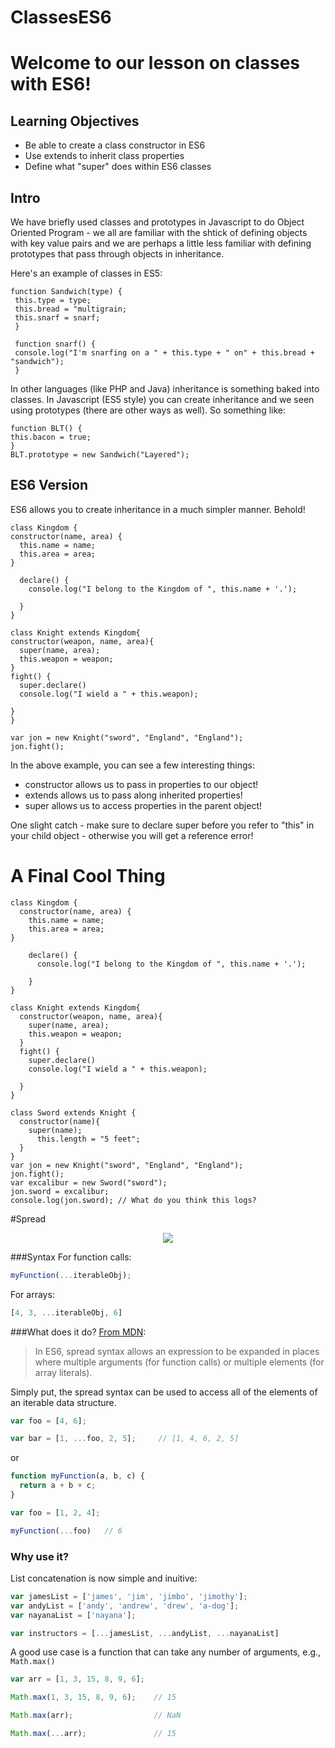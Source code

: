 # ClassesES6

# Welcome to our lesson on classes with ES6!

## Learning Objectives
 - Be able to create a class constructor in ES6
 - Use extends to inherit class properties
 - Define what "super" does within ES6 classes
 
 ## Intro
 We have briefly used classes and prototypes in Javascript to do Object Oriented Program - we all are familiar with the shtick of defining objects with key value pairs and we are perhaps a little less
 familiar with defining prototypes that pass through objects in inheritance.
 
 Here's an example of classes in ES5: 
 
 ```
 function Sandwich(type) {
  this.type = type;
  this.bread = "multigrain;
  this.snarf = snarf;
  }
  
  function snarf() {
  console.log("I'm snarfing on a " + this.type + " on" + this.bread + "sandwich");
  }
  ```
  In other languages (like PHP and Java) inheritance is something baked into classes. In Javascript (ES5 style) you can create inheritance and we seen using prototypes (there are other ways as well). So something like: 
  
  ```
  function BLT() {
  this.bacon = true;
  }
  BLT.prototype = new Sandwich("Layered");
  ```
  
  ## ES6 Version
  
  ES6 allows you to create inheritance in a much simpler manner. Behold! 
  
  ```
  class Kingdom {
  constructor(name, area) {
  	this.name = name;
  	this.area = area;
}

	declare() {
      console.log("I belong to the Kingdom of ", this.name + '.');
 
    }
}

class Knight extends Kingdom{
  constructor(weapon, name, area){
    super(name, area);
    this.weapon = weapon;
  }
  fight() {
    super.declare()
    console.log("I wield a " + this.weapon);
    
  }
}

var jon = new Knight("sword", "England", "England");
jon.fight();
  ```
  
  In the above example, you can see a few interesting things:
   - constructor allows us to pass in properties to our object!
   - extends allows us to pass along inherited properties!
   - super allows us to access properties in the parent object!
 
One slight catch - make sure to declare super before you refer to "this" in your child object - otherwise you will get a reference error!

# A Final Cool Thing

```
class Kingdom {
  constructor(name, area) {
  	this.name = name;
  	this.area = area;
}

	declare() {
      console.log("I belong to the Kingdom of ", this.name + '.');
 
    }
}

class Knight extends Kingdom{
  constructor(weapon, name, area){
    super(name, area);
    this.weapon = weapon;
  }
  fight() {
    super.declare()
    console.log("I wield a " + this.weapon);
    
  }
}

class Sword extends Knight {
  constructor(name){
    super(name);
      this.length = "5 feet";
  }
}
var jon = new Knight("sword", "England", "England");
jon.fight();
var excalibur = new Sword("sword");
jon.sword = excalibur;
console.log(jon.sword); // What do you think this logs?

```



#Spread
<p align="center">
    <img src="http://media1.giphy.com/media/Jfu3UlHpJK1Hi/giphy.gif">
</p>

###Syntax
For function calls:
```javascript
myFunction(...iterableObj);
```

For arrays:
```javascript
[4, 3, ...iterableObj, 6]
```

###What does it do?
[From MDN](https://developer.mozilla.org/en-US/docs/Web/JavaScript/Reference/Operators/Spread_operator):


>In ES6, spread syntax allows an expression to be expanded in places where multiple arguments (for function calls) or multiple elements (for array literals).

Simply put, the spread syntax can be used to access all of the elements of an iterable data structure.

```javascript
var foo = [4, 6];

var bar = [1, ...foo, 2, 5];     // [1, 4, 6, 2, 5]
```
or
```javascript
function myFunction(a, b, c) {
  return a + b + c;
}

var foo = [1, 2, 4];

myFunction(...foo)   // 6
```

### Why use it?
List concatenation is now simple and inuitive:
```javascript
var jamesList = ['james', 'jim', 'jimbo', 'jimothy'];
var andyList = ['andy', 'andrew', 'drew', 'a-dog'];
var nayanaList = ['nayana'];

var instructors = [...jamesList, ...andyList, ...nayanaList]
```

A good use case is a function that can take any number of arguments, e.g., `Math.max()`

```javascript
var arr = [1, 3, 15, 8, 9, 6];

Math.max(1, 3, 15, 8, 9, 6);    // 15

Math.max(arr);                  // NaN

Math.max(...arr);               // 15

```